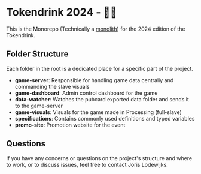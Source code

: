 # Tokendrink 2024 - 💸💸
This is the Monorepo (Technically a [monolith](https://monorepo.tools/#what-is-a-monorepo)) for the 2024 edition of the Tokendrink.

## Folder Structure
Each folder in the root is a dedicated place for a specific part of the project.
- **game-server**: Responsible for handling game data centrally and commanding the slave visuals
- **game-dashboard**: Admin control dashboard for the game
- **data-watcher**: Watches the pubcard exported data folder and sends it to the game-server
- **game-visuals**: Visuals for the game made in Processing (full-slave)
- **specifications**: Contains commonly used definitions and typed variables
- **promo-site**: Promotion website for the event

## Questions
If you have any concerns or questions on the project's structure and where to work, or to discuss issues, feel free to contact Joris Lodewijks.
